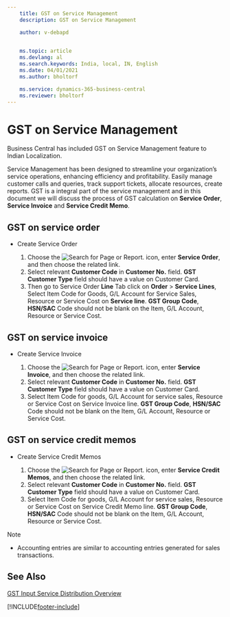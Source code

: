 ```yaml
---
    title: GST on Service Management
    description: GST on Service Management

    author: v-debapd

    
    ms.topic: article
    ms.devlang: al
    ms.search.keywords: India, local, IN, English
    ms.date: 04/01/2021
    ms.author: bholtorf

    ms.service: dynamics-365-business-central
    ms.reviewer: bholtorf
---
```

# GST on Service Management


Business Central has included GST on Service Management feature to Indian Localization.

Service Management has been designed to streamline your organization’s service operations, enhancing efficiency and profitability. Easily manage customer calls and queries, track support tickets, allocate resources, create reports. GST is a integral part of the service management and in this document we will discuss the process of GST calculation on **Service Order**, **Service Invoice** and **Service Credit Memo**.

## GST on service order

- Create Service Order

  1. Choose the ![Search for Page or Report.](image/search_small.png "Search for Page or Report icon") icon, enter **Service Order**, and then choose the related link.
  2. Select relevant **Customer Code** in **Customer No.** field. **GST Customer Type** field should have a value on Customer Card.
  3. Then go to Service Order **Line** Tab click on **Order** > **Service Lines**, Select Item Code for Goods, G/L Account for Service Sales, Resource or Service Cost on **Service line**. **GST Group Code**, **HSN/SAC** Code should not be blank on the Item, G/L Account, Resource or Service Cost.

## GST on service invoice

- Create Service Invoice

  1. Choose the ![Search for Page or Report.](image/search_small.png "Search for Page or Report icon") icon, enter **Service Invoice**, and then choose the related link.
  2. Select relevant **Customer Code** in **Customer No.** field. **GST Customer Type** field should have a value on Customer Card.
  3. Select Item Code for goods, G/L Account for service sales, Resource or Service Cost on Service Invoice line. **GST Group Code**, **HSN/SAC** Code should not be blank on the Item, G/L Account, Resource or Service Cost.
  

## GST on service credit memos

- Create Service Credit Memos

  1. Choose the ![Search for Page or Report.](image/search_small.png "Search for Page or Report icon") icon, enter **Service Credit Memos**, and then choose the related link.
  2. Select relevant **Customer Code** in **Customer No.** field. **GST Customer Type** field should have a value on Customer Card.
  3. Select Item Code for goods, G/L Account for service sales, Resource or Service Cost on Service Credit Memo line. **GST Group Code**, **HSN/SAC** Code should not be blank on the Item, G/L Account, Resource or Service Cost.

> [!NOTE]
> - Accounting entries are similar to accounting entries generated for sales transactions.

## See Also
[GST Input Service Distribution Overview](GST-Input-Service-Distribution-Overview.md)








[!INCLUDE[footer-include](../../includes/footer-banner.md)]